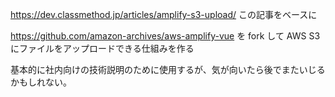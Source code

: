 https://dev.classmethod.jp/articles/amplify-s3-upload/
この記事をベースに


https://github.com/amazon-archives/aws-amplify-vue
を fork して AWS S3 にファイルをアップロードできる仕組みを作る

基本的に社内向けの技術説明のために使用するが、気が向いたら後でまたいじるかもしれない。
